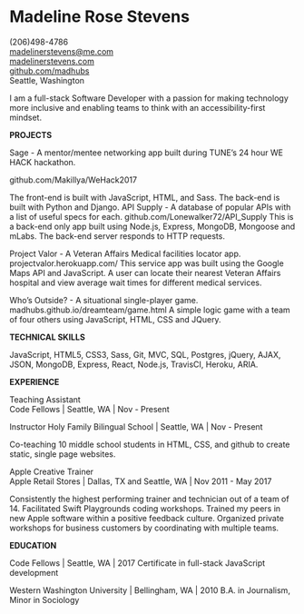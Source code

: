 
# **Madeline Rose Stevens**

(206)498-4786    
madelinerstevens@me.com   
[madelinerstevens.com](www.madelinerstevens.com)  
[github.com/madhubs](https://github.com/madhubs)  
Seattle, Washington  


I am a full-stack Software Developer with a passion for making technology more inclusive and enabling teams to think with an accessibility-first mindset. 

**PROJECTS**

Sage - A mentor/mentee networking app built during TUNE’s 24 hour WE HACK hackathon. 

github.com/Makillya/WeHack2017

The front-end is built with JavaScript, HTML, and Sass. The back-end is built with Python and Django. 
API Supply - A database of popular APIs with a list of useful specs for each. 
github.com/Lonewalker72/API_Supply
This is a back-end only app built using Node.js, Express, MongoDB, Mongoose and mLabs. The back-end server responds to HTTP requests.

Project Valor - A Veteran Affairs Medical facilities locator app.
projectvalor.herokuapp.com/
This service app was built using the Google Maps API and JavaScript. A user can locate their nearest Veteran Affairs hospital and view average wait times for different medical services.

Who’s Outside? - A situational single-player game.
madhubs.github.io/dreamteam/game.html
A simple logic game with a team of four others using JavaScript, HTML, CSS and JQuery. 

**TECHNICAL SKILLS**

JavaScript, HTML5, CSS3, Sass, Git, MVC, SQL, Postgres, jQuery, AJAX, JSON, MongoDB, Express, React, Node.js, TravisCI, Heroku, ARIA.

**EXPERIENCE**

Teaching Assistant  
Code Fellows | Seattle, WA | Nov - Present 

Instructor 
Holy Family Bilingual School | Seattle, WA | Nov - Present 

Co-teaching 10 middle school students in HTML, CSS, and github to create static, single page websites.

Apple Creative Trainer  
Apple Retail Stores | Dallas, TX and Seattle, WA | Nov 2011 - May 2017

Consistently the highest performing trainer and technician out of a team of 14.
Facilitated Swift Playgrounds coding workshops.
Trained my peers in new Apple software within a positive feedback culture.
Organized private workshops for business customers by coordinating with multiple teams.

**EDUCATION**

Code Fellows | Seattle, WA | 2017
Certificate in full-stack JavaScript development 

Western Washington University | Bellingham, WA | 2010
B.A. in Journalism, Minor in Sociology

